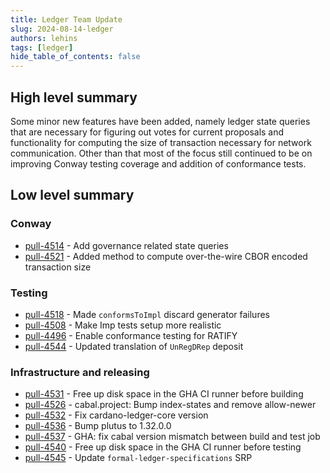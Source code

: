 ```yaml
---
title: Ledger Team Update
slug: 2024-08-14-ledger
authors: lehins
tags: [ledger]
hide_table_of_contents: false
---
```


## High level summary

Some minor new features have been added, namely ledger state queries that are necessary for figuring out votes for current proposals and functionality for computing the size of transaction necessary for network communication. Other than that most of the focus still continued to be on improving Conway testing coverage and addition of conformance tests.

## Low level summary

### Conway

* [pull-4514] - Add governance related state queries
* [pull-4521] - Added method to compute over-the-wire CBOR encoded transaction size

### Testing

* [pull-4518] - Made `conformsToImpl` discard generator failures
* [pull-4508] - Make Imp tests setup more realistic
* [pull-4496] - Enable conformance testing for RATIFY
* [pull-4544] - Updated translation of `UnRegDRep` deposit

### Infrastructure and releasing

* [pull-4531] - Free up disk space in the GHA CI runner before building
* [pull-4526] - cabal.project: Bump index-states and remove allow-newer
* [pull-4532] - Fix cardano-ledger-core version
* [pull-4536] - Bump plutus to 1.32.0.0
* [pull-4537] - GHA: fix cabal version mismatch between build and test job
* [pull-4540] - Free up disk space in the GHA CI runner before testing
* [pull-4545] - Update `formal-ledger-specifications` SRP

[pull-4514]: https://github.com/IntersectMBO/cardano-ledger/pull/4514
[pull-4518]: https://github.com/IntersectMBO/cardano-ledger/pull/4518
[pull-4531]: https://github.com/IntersectMBO/cardano-ledger/pull/4531
[pull-4526]: https://github.com/IntersectMBO/cardano-ledger/pull/4526
[pull-4532]: https://github.com/IntersectMBO/cardano-ledger/pull/4532
[pull-4508]: https://github.com/IntersectMBO/cardano-ledger/pull/4508
[pull-4521]: https://github.com/IntersectMBO/cardano-ledger/pull/4521
[pull-4536]: https://github.com/IntersectMBO/cardano-ledger/pull/4536
[pull-4537]: https://github.com/IntersectMBO/cardano-ledger/pull/4537
[pull-4540]: https://github.com/IntersectMBO/cardano-ledger/pull/4540
[pull-4496]: https://github.com/IntersectMBO/cardano-ledger/pull/4496
[pull-4545]: https://github.com/IntersectMBO/cardano-ledger/pull/4545
[pull-4544]: https://github.com/IntersectMBO/cardano-ledger/pull/4544
